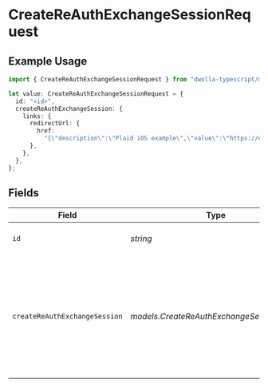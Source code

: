 # CreateReAuthExchangeSessionRequest

## Example Usage

```typescript
import { CreateReAuthExchangeSessionRequest } from "dwolla-typescript/models/operations";

let value: CreateReAuthExchangeSessionRequest = {
  id: "<id>",
  createReAuthExchangeSession: {
    links: {
      redirectUrl: {
        href:
          "{\"description\":\"Plaid iOS example\",\"value\":\"https://example.com/app123\"}",
      },
    },
  },
};
```

## Fields

| Field                                                                                                       | Type                                                                                                        | Required                                                                                                    | Description                                                                                                 |
| ----------------------------------------------------------------------------------------------------------- | ----------------------------------------------------------------------------------------------------------- | ----------------------------------------------------------------------------------------------------------- | ----------------------------------------------------------------------------------------------------------- |
| `id`                                                                                                        | *string*                                                                                                    | :heavy_check_mark:                                                                                          | Exchange's unique identifier                                                                                |
| `createReAuthExchangeSession`                                                                               | *models.CreateReAuthExchangeSessionUnion*                                                                   | :heavy_minus_sign:                                                                                          | Request body parameters. Required for Visa and Plaid mobile sessions, not required for Plaid Web sessions.<br/> |